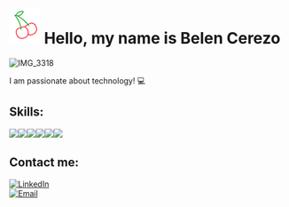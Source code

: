 # ![](https://raw.githubusercontent.com/belencerezo/belencerezo/master/cherry.png) Hello, my name is Belen Cerezo

![IMG_3318](https://github.com/belencerezo/belencerezo/assets/71632737/314ddf44-88e5-4573-924b-4a19ab85562d)


I am passionate about technology! 💻

## Skills:
[](https://img.shields.io/badge/iOS-000000?style=for-the-badge&logo=ios&logoColor=white)![](https://img.shields.io/badge/Swift-FA7343?style=for-the-badge&logo=swift&logoColor=white)![](https://img.shields.io/badge/Android-3DDC84?style=for-the-badge&logo=android&logoColor=white)![](https://img.shields.io/badge/Kotlin-0095D5?&style=for-the-badge&logo=kotlin&logoColor=white)![](https://img.shields.io/badge/Java-ED8B00?style=for-the-badge&logo=java&logoColor=white)![](https://img.shields.io/badge/HTML5-E34F26?style=for-the-badge&logo=html5&logoColor=white)![](https://img.shields.io/badge/JavaScript-323330?style=for-the-badge&logo=javascript&logoColor=F7DF1E)

## Contact me:
[![LinkedIn](https://img.shields.io/badge/LinkedIn-0077B5?style=for-the-badge&logo=linkedin&logoColor=white)](https://www.linkedin.com/in/belen-cerezo)
</br>
[![Email](https://img.shields.io/badge/Gmail-D14836?style=for-the-badge&logo=gmail&logoColor=white)](mailto:beleencere@gmail.com)
